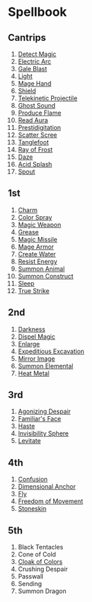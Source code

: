 # Spellbook

## Cantrips

1. [Detect Magic](https://pf2.d20pfsrd.com/spell/detect-magic/)
1. [Electric Arc](https://pf2.d20pfsrd.com/spell/electric-arc/)
1. [Gale Blast](https://2e.aonprd.com/Spells.aspx?ID=917)
1. [Light](https://pf2.d20pfsrd.com/spell/light/)
1. [Mage Hand](https://pf2.d20pfsrd.com/spell/mage-hand/)
1. [Shield](https://pf2.d20pfsrd.com/spell/shield/)
1. [Telekinetic Projectile](https://pf2.d20pfsrd.com/spell/telekinetic-projectile/)
1. [Ghost Sound](https://pf2.d20pfsrd.com/spell/ghost-sound/)
1. [Produce Flame](https://pf2.d20pfsrd.com/spell/produce-flame/)
1. [Read Aura](https://pf2.d20pfsrd.com/spell/read-aura/)
1. [Prestidigitation](https://pf2.d20pfsrd.com/spell/prestidigitation/)
1. [Scatter Scree](https://2e.aonprd.com/Spells.aspx?ID=990)
1. [Tanglefoot](https://pf2srd.com/spell/tanglefoot/)
1. [Ray of Frost](https://pf2.d20pfsrd.com/spell/ray-of-frost/)
1. [Daze](https://pf2.d20pfsrd.com/spell/daze/)
1. [Acid Splash](https://pf2.d20pfsrd.com/spell/acid-splash/)
1. [Spout](https://2e.aonprd.com/Spells.aspx?ID=1002)

## 1st

1. [Charm](https://pf2srd.com/spell/charm/)
1. [Color Spray](https://pf2.d20pfsrd.com/spell/color-spray/)
1. [Magic Weapon](https://pf2.d20pfsrd.com/spell/magic-weapon/)
1. [Grease](https://pf2.d20pfsrd.com/spell/grease/)
1. [Magic Missile](https://pf2.d20pfsrd.com/spell/magic-missile/)
1. [Mage Armor](https://pf2.d20pfsrd.com/spell/mage-armor/)
1. [Create Water](https://pf2.d20pfsrd.com/spell/create-water/)
1. [Resist Energy](https://pf2.d20pfsrd.com/spell/resist-energy/)
1. [Summon Animal](https://2e.aonprd.com/Spells.aspx?ID=316)
1. [Summon Construct](https://2e.aonprd.com/Spells.aspx?ID=318)
1. [Sleep](https://pf2.d20pfsrd.com/spell/sleep/)
1. [True Strike](https://2e.aonprd.com/Spells.aspx?ID=345)

## 2nd

1. [Darkness](https://pf2.d20pfsrd.com/spell/darkness/)
1. [Dispel Magic](https://pf2.d20pfsrd.com/spell/dispel-magic/)
1. [Enlarge](https://pf2.d20pfsrd.com/spell/enlarge/)
1. [Expeditious Excavation](https://pf2.d20pfsrd.com/spell/expeditious-excavation)
1. [Mirror Image](https://pf2.d20pfsrd.com/spell/mirror-image/)
1. [Summon Elemental](https://2e.aonprd.com/Spells.aspx?ID=320)
1. [Heat Metal](https://pf2.d20pfsrd.com/spell/heat-metal/)

## 3rd

1. [Agonizing Despair](https://pf2.d20pfsrd.com/spell/agonizing-despair/)
1. [Familiar's Face](https://pf2.d20pfsrd.com/spell/familiars-face/)
1. [Haste](https://pf2.d20pfsrd.com/spell/haste/)
1. [Invisibility Sphere](https://pf2.d20pfsrd.com/spell/invisibility-sphere/)
1. [Levitate](https://pf2.d20pfsrd.com/spell/levitate/)

## 4th

1. [Confusion](https://pf2.d20pfsrd.com/spell/confusion/)
1. [Dimensional Anchor](https://pf2.d20pfsrd.com/spell/dimension-door/)
1. [Fly](https://pf2.d20pfsrd.com/spell/fly/)
1. [Freedom of Movement](https://pf2.d20pfsrd.com/spell/freedom-of-movement/)
1. [Stoneskin](https://pf2.d20pfsrd.com/spell/stoneskin/)

## 5th

1. Black Tentacles
1. Cone of Cold
1. [Cloak of Colors](https://2e.aonprd.com/Spells.aspx?ID=41)
1. Crushing Despair
1. Passwall
1. Sending
1. Summon Dragon

